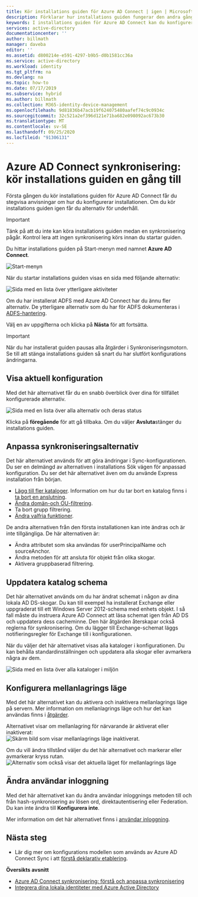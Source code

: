 ```yaml
---
title: Kör installations guiden för Azure AD Connect | igen | Microsoft Docs
description: Förklarar hur installations guiden fungerar den andra gången du kör den.
keywords: I installations guiden för Azure AD Connect kan du konfigurera underhålls inställningar den andra gången du kör det
services: active-directory
documentationcenter: ''
author: billmath
manager: daveba
editor: ''
ms.assetid: d800214e-e591-4297-b9b5-d0b1581cc36a
ms.service: active-directory
ms.workload: identity
ms.tgt_pltfrm: na
ms.devlang: na
ms.topic: how-to
ms.date: 07/17/2019
ms.subservice: hybrid
ms.author: billmath
ms.collection: M365-identity-device-management
ms.openlocfilehash: 9d81836b47acb19f624075480aafef74c9c0934c
ms.sourcegitcommit: 32c521a2ef396d121e71ba682e098092ac673b30
ms.translationtype: MT
ms.contentlocale: sv-SE
ms.lasthandoff: 09/25/2020
ms.locfileid: "91306131"
---
```

# <a name="azure-ad-connect-sync-running-the-installation-wizard-a-second-time"></a>Azure AD Connect synkronisering: kör installations guiden en gång till
Första gången du kör installations guiden för Azure AD Connect får du stegvisa anvisningar om hur du konfigurerar installationen. Om du kör installations guiden igen får du alternativ för underhåll.

>[!IMPORTANT]
>Tänk på att du inte kan köra installations guiden medan en synkronisering pågår.  Kontrol lera att ingen synkronisering körs innan du startar guiden.

Du hittar installations guiden på Start-menyn med namnet **Azure AD Connect**.

![Start-menyn](./media/how-to-connect-installation-wizard/startmenu.png)

När du startar installations guiden visas en sida med följande alternativ:

![Sida med en lista över ytterligare aktiviteter](./media/how-to-connect-installation-wizard/additionaltasks.png)

Om du har installerat ADFS med Azure AD Connect har du ännu fler alternativ. De ytterligare alternativ som du har för ADFS dokumenteras i [ADFS-hantering](how-to-connect-fed-management.md#manage-ad-fs).

Välj en av uppgifterna och klicka på **Nästa** för att fortsätta.

> [!IMPORTANT]
> När du har installerat guiden pausas alla åtgärder i Synkroniseringsmotorn. Se till att stänga installations guiden så snart du har slutfört konfigurations ändringarna.
>
>

## <a name="view-current-configuration"></a>Visa aktuell konfiguration
Med det här alternativet får du en snabb överblick över dina för tillfället konfigurerade alternativ.

![Sida med en lista över alla alternativ och deras status](./media/how-to-connect-installation-wizard/viewconfig.png)

Klicka på **föregående** för att gå tillbaka. Om du väljer **Avsluta**stänger du installations guiden.

## <a name="customize-synchronization-options"></a>Anpassa synkroniseringsalternativ
Det här alternativet används för att göra ändringar i Sync-konfigurationen. Du ser en delmängd av alternativen i installations Sök vägen för anpassad konfiguration. Du ser det här alternativet även om du använde Express installation från början.

* [Lägg till fler kataloger](how-to-connect-install-custom.md#connect-your-directories). Information om hur du tar bort en katalog finns i [ta bort en anslutning](how-to-connect-sync-service-manager-ui-connectors.md#delete).
* [Ändra domän-och OU-filtrering](how-to-connect-install-custom.md#domain-and-ou-filtering).
* Ta bort grupp filtrering.
* [Ändra valfria funktioner](how-to-connect-install-custom.md#optional-features).

De andra alternativen från den första installationen kan inte ändras och är inte tillgängliga. De här alternativen är:

* Ändra attributet som ska användas för userPrincipalName och sourceAnchor.
* Ändra metoden för att ansluta för objekt från olika skogar.
* Aktivera gruppbaserad filtrering.

## <a name="refresh-directory-schema"></a>Uppdatera katalog schema
Det här alternativet används om du har ändrat schemat i någon av dina lokala AD DS-skogar. Du kan till exempel ha installerat Exchange eller uppgraderat till ett Windows Server 2012-schema med enhets objekt. I så fall måste du instruera Azure AD Connect att läsa schemat igen från AD DS och uppdatera dess cacheminne. Den här åtgärden återskapar också reglerna för synkronisering. Om du lägger till Exchange-schemat läggs notifieringsregler för Exchange till i konfigurationen.

När du väljer det här alternativet visas alla kataloger i konfigurationen. Du kan behålla standardinställningen och uppdatera alla skogar eller avmarkera några av dem.

![Sida med en lista över alla kataloger i miljön](./media/how-to-connect-installation-wizard/refreshschema.png)

## <a name="configure-staging-mode"></a>Konfigurera mellanlagrings läge
Med det här alternativet kan du aktivera och inaktivera mellanlagrings läge på servern. Mer information om mellanlagrings läge och hur det kan användas finns i [åtgärder](how-to-connect-sync-staging-server.md).

Alternativet visar om mellanlagring för närvarande är aktiverat eller inaktiverat:  
![Skärm bild som visar mellanlagrings läge inaktiverat.](./media/how-to-connect-installation-wizard/stagingmodecurrentstate.png)

Om du vill ändra tillstånd väljer du det här alternativet och markerar eller avmarkerar kryss rutan.  
![Alternativ som också visar det aktuella läget för mellanlagrings läge](./media/how-to-connect-installation-wizard/stagingmodeenable.png)

## <a name="change-user-sign-in"></a>Ändra användar inloggning
Med det här alternativet kan du ändra användar inloggnings metoden till och från hash-synkronisering av lösen ord, direktautentisering eller Federation. Du kan inte ändra till **Konfigurera inte**.

Mer information om det här alternativet finns i [användar inloggning](plan-connect-user-signin.md#changing-the-user-sign-in-method).

## <a name="next-steps"></a>Nästa steg
* Lär dig mer om konfigurations modellen som används av Azure AD Connect Sync i att [förstå deklarativ etablering](concept-azure-ad-connect-sync-declarative-provisioning.md).

**Översikts avsnitt**

* [Azure AD Connect synkronisering: förstå och anpassa synkronisering](how-to-connect-sync-whatis.md)
* [Integrera dina lokala identiteter med Azure Active Directory](whatis-hybrid-identity.md)
